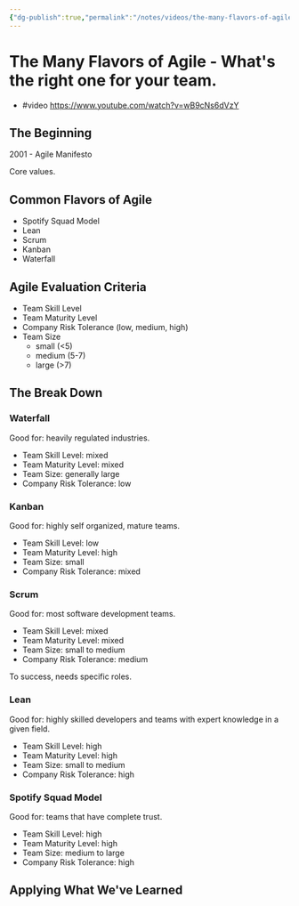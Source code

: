 ```yaml
---
{"dg-publish":true,"permalink":"/notes/videos/the-many-flavors-of-agile/","dgHomeLink":true,"dgPassFrontmatter":false}
---
```


# The Many Flavors of Agile - What's the right one for your team.

- #video <https://www.youtube.com/watch?v=wB9cNs6dVzY>

## The Beginning

2001 - Agile Manifesto

Core values.

## Common Flavors of Agile

- Spotify Squad Model
- Lean
- Scrum
- Kanban
- Waterfall

## Agile Evaluation Criteria

- Team Skill Level
- Team Maturity Level
- Company Risk Tolerance (low, medium, high)
- Team Size
    - small (<5)
    - medium (5-7)
    - large (>7)

## The Break Down

### Waterfall

Good for: heavily regulated industries.

- Team Skill Level: mixed
- Team Maturity Level: mixed
- Team Size: generally large
- Company Risk Tolerance: low


### Kanban

Good for: highly self organized, mature teams.

- Team Skill Level: low
- Team Maturity Level: high
- Team Size: small
- Company Risk Tolerance: mixed


### Scrum

Good for: most software development teams.

- Team Skill Level: mixed
- Team Maturity Level: mixed
- Team Size: small to medium
- Company Risk Tolerance: medium

To success, needs specific roles.


### Lean

Good for: highly skilled developers and teams with expert knowledge in a given field.

- Team Skill Level: high
- Team Maturity Level: high
- Team Size: small to medium
- Company Risk Tolerance: high


### Spotify Squad Model

Good for: teams that have complete trust.

- Team Skill Level: high
- Team Maturity Level: high
- Team Size: medium to large
- Company Risk Tolerance: high


## Applying What We've Learned



